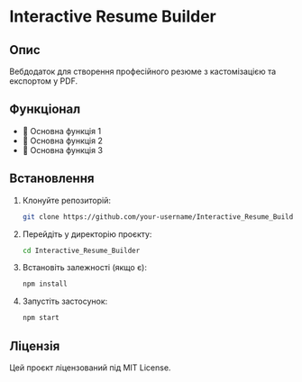 # Interactive Resume Builder

## Опис
Вебдодаток для створення професійного резюме з кастомізацією та експортом у PDF.

## Функціонал
- 📌 Основна функція 1
- 📌 Основна функція 2
- 📌 Основна функція 3

## Встановлення
1. Клонуйте репозиторій:
   ```sh
   git clone https://github.com/your-username/Interactive_Resume_Builder.git
   ```
2. Перейдіть у директорію проєкту:
   ```sh
   cd Interactive_Resume_Builder
   ```
3. Встановіть залежності (якщо є):
   ```sh
   npm install
   ```
4. Запустіть застосунок:
   ```sh
   npm start
   ```

## Ліцензія
Цей проєкт ліцензований під MIT License.
